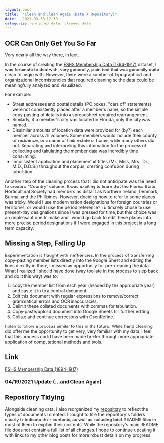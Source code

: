```yaml
---
layout: post
title:  "Clean and Clean Again (Data + Repository)"
date:   2021-03-30 12:30
categories: enriched data, cleaned data
---
```


##  OCR Can Only Get You So Far 

Very nearly all the way there, in fact. 

In the course of creating the [FSHS Membership Data (1894-1917)](https://github.com/comp-methods-fsu-2021/Florida-State-Horticultural-Society-Annual-Meeting-Proceedings/blob/0aa22fe7ea441615b9a9db20d393b2c61899daaa/Metadata/FSHS%20Membership%20Data%20(1894-1917)) dataset, I was fortunate to deal with, very generally, plain text that was generally quite clean to begin with. However, there were a number of typographical and organizational inconsistencies that required cleaning so the data could be meaningfully analyzed and visualized. 

For example:
* Street addresses and postal details (PO boxes, "care of" statements) were not consistently placed after a member's name, so the simple copy-pasting of details into a spreadsheet required rearrangement. 
* Similarly, if a member's city was located in Florida, only the city was named. 
* Dissimilar amounts of location data were provided for (by?) each member across all volumes. Some members would include their county of residence, or a name of their estate or home, while many others did not. Separating and interpreting this information for the process of collecting and tabulating the member data was incredibly time consuming.
* Inconsistent application and placement of titles (Mr., Miss, Mrs., Dr., M.D., D.D.S.) throughout the corpus, creating confusion during tabulation.

Another step of the cleaning process that I did not anticipate was the need to create a "Country" column. It was exciting to learn that the Florida State Horticultural Society had members as distant as Northern Ireland, Denmark, Burma, and the Phillipines. However, deciding how to refer to some places was tricky. Would I use modern nation designations for foreign countries or territories, or would I use the period reference? I ultimately chose to use present-day designations since I was pressed for time, but this choice was an unpleasant one to make and I would go back to edit these places into more precise period designations if I were engaged in this project in a long term capacity.

## Missing a Step, Falling Up

Experimentation is fraught with ineffiencies. In the process of transferring copy-pasting member lists directly into the Google Sheet and editing the lines directly in there, I missed an opportunity for pre-cleaning the data. What I realized I should have done (way too late in the process to step back and do it this way) was to:

1. copy the member list from each year (headed by the appropriate year) and paste it in to a central document.
2. Edit this document with regular expressions to remove/correct grammatical errors and OCR inaccuracies.
3. Delimit these collated documents with commas for tabulation.
4. Copy-paste/upload document into Google Sheets for further editing.
5. Collate and continue corrections with OpenRefine.

I  plan to follow a process similar to this in the future. While hand cleaning did offer me the opportunity to get very, very familiar with my data, I feel that this process could have been made briefer through more appropriate application of computational methods and tools. 

## Link
[FSHS Membership Data (1894-1917)](https://github.com/comp-methods-fsu-2021/Florida-State-Horticultural-Society-Annual-Meeting-Proceedings/blob/0aa22fe7ea441615b9a9db20d393b2c61899daaa/Metadata/FSHS%20Membership%20Data%20(1894-1917))

### 04/19/2021 Update (...and Clean Again)

## Repository Tidying

Alongside cleaning data, I also reorganized my [repository](https://github.com/comp-methods-fsu-2021/Florida-State-Horticultural-Society-Annual-Meeting-Proceedings) to reflect the types of documents I created. I sought to title the repository's folders clearly to indicate their contents, as well as including brief README files in most of them to explain their contents. While the repository's main README file does not contain a full list of all changes, I hope to continue updating it with links to my other blog posts for more robust details on my progress. 

